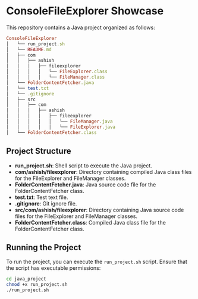 # ConsoleFileExplorer Showcase

This repository contains a Java project organized as follows:

```ruby
ConsoleFileExplorer
│   └── run_project.sh
│   └── README.md
│   ├── com
│   │   ├── ashish
│   │   │   ├── fileexplorer
│   │   │   │   └── FileExplorer.class
│   │   │   │   └── FileManager.class
│   └── FolderContentFetcher.java
│   └── test.txt
│   └── .gitignore
│   ├── src
│   │   ├── com
│   │   │   ├── ashish
│   │   │   │   ├── fileexplorer
│   │   │   │   │   └── FileManager.java
│   │   │   │   │   └── FileExplorer.java
│   └── FolderContentFetcher.class
```


## Project Structure

- **run_project.sh**: Shell script to execute the Java project.
- **com/ashish/fileexplorer**: Directory containing compiled Java class files for the FileExplorer and FileManager classes.
- **FolderContentFetcher.java**: Java source code file for the FolderContentFetcher class.
- **test.txt**: Test text file.
- **.gitignore**: Git ignore file.
- **src/com/ashish/fileexplorer**: Directory containing Java source code files for the FileExplorer and FileManager classes.
- **FolderContentFetcher.class**: Compiled Java class file for the FolderContentFetcher class.

## Running the Project

To run the project, you can execute the `run_project.sh` script. Ensure that the script has executable permissions:

```bash
cd java_project
chmod +x run_project.sh
./run_project.sh
```